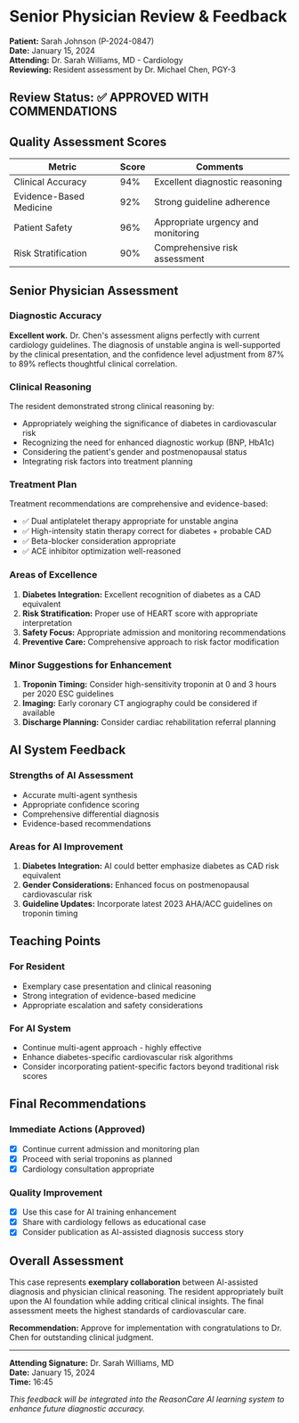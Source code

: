 # Senior Physician Review & Feedback

**Patient:** Sarah Johnson (P-2024-0847)  
**Date:** January 15, 2024  
**Attending:** Dr. Sarah Williams, MD - Cardiology  
**Reviewing:** Resident assessment by Dr. Michael Chen, PGY-3  

## Review Status: ✅ **APPROVED WITH COMMENDATIONS**

## Quality Assessment Scores

| Metric | Score | Comments |
|--------|-------|----------|
| Clinical Accuracy | 94% | Excellent diagnostic reasoning |
| Evidence-Based Medicine | 92% | Strong guideline adherence |
| Patient Safety | 96% | Appropriate urgency and monitoring |
| Risk Stratification | 90% | Comprehensive risk assessment |

## Senior Physician Assessment

### Diagnostic Accuracy
**Excellent work.** Dr. Chen's assessment aligns perfectly with current cardiology guidelines. The diagnosis of unstable angina is well-supported by the clinical presentation, and the confidence level adjustment from 87% to 89% reflects thoughtful clinical correlation.

### Clinical Reasoning
The resident demonstrated strong clinical reasoning by:
- Appropriately weighing the significance of diabetes in cardiovascular risk
- Recognizing the need for enhanced diagnostic workup (BNP, HbA1c)
- Considering the patient's gender and postmenopausal status
- Integrating risk factors into treatment planning

### Treatment Plan
Treatment recommendations are comprehensive and evidence-based:
- ✅ Dual antiplatelet therapy appropriate for unstable angina
- ✅ High-intensity statin therapy correct for diabetes + probable CAD
- ✅ Beta-blocker consideration appropriate
- ✅ ACE inhibitor optimization well-reasoned

### Areas of Excellence
1. **Diabetes Integration:** Excellent recognition of diabetes as a CAD equivalent
2. **Risk Stratification:** Proper use of HEART score with appropriate interpretation
3. **Safety Focus:** Appropriate admission and monitoring recommendations
4. **Preventive Care:** Comprehensive approach to risk factor modification

### Minor Suggestions for Enhancement
1. **Troponin Timing:** Consider high-sensitivity troponin at 0 and 3 hours per 2020 ESC guidelines
2. **Imaging:** Early coronary CT angiography could be considered if available
3. **Discharge Planning:** Consider cardiac rehabilitation referral planning

## AI System Feedback

### Strengths of AI Assessment
- Accurate multi-agent synthesis
- Appropriate confidence scoring
- Comprehensive differential diagnosis
- Evidence-based recommendations

### Areas for AI Improvement
1. **Diabetes Integration:** AI could better emphasize diabetes as CAD risk equivalent
2. **Gender Considerations:** Enhanced focus on postmenopausal cardiovascular risk
3. **Guideline Updates:** Incorporate latest 2023 AHA/ACC guidelines on troponin timing

## Teaching Points

### For Resident
- Exemplary case presentation and clinical reasoning
- Strong integration of evidence-based medicine
- Appropriate escalation and safety considerations

### For AI System
- Continue multi-agent approach - highly effective
- Enhance diabetes-specific cardiovascular risk algorithms  
- Consider incorporating patient-specific factors beyond traditional risk scores

## Final Recommendations

### Immediate Actions (Approved)
- [x] Continue current admission and monitoring plan
- [x] Proceed with serial troponins as planned
- [x] Cardiology consultation appropriate

### Quality Improvement
- [x] Use this case for AI training enhancement
- [x] Share with cardiology fellows as educational case
- [x] Consider publication as AI-assisted diagnosis success story

## Overall Assessment

This case represents **exemplary collaboration** between AI-assisted diagnosis and physician clinical reasoning. The resident appropriately built upon the AI foundation while adding critical clinical insights. The final assessment meets the highest standards of cardiovascular care.

**Recommendation:** Approve for implementation with congratulations to Dr. Chen for outstanding clinical judgment.

---

**Attending Signature:** Dr. Sarah Williams, MD  
**Date:** January 15, 2024  
**Time:** 16:45  

*This feedback will be integrated into the ReasonCare AI learning system to enhance future diagnostic accuracy.*